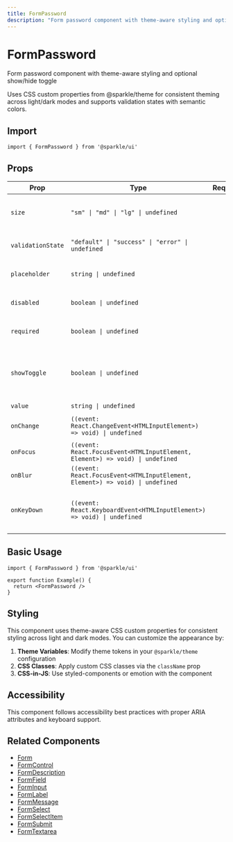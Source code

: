 ```yaml
---
title: FormPassword
description: "Form password component with theme-aware styling and optional show/hide toggle Uses CSS custom properties from @sparkle/theme for consistent theming across light/dark modes and supports validation states with semantic colors."
---
```


# FormPassword

Form password component with theme-aware styling and optional show/hide toggle

Uses CSS custom properties from @sparkle/theme for consistent theming across light/dark modes and supports validation states with semantic colors.

## Import

```tsx
import { FormPassword } from '@sparkle/ui'
```

## Props

| Prop | Type | Required | Default | Description |
| --- | --- | --- | --- | --- |
| `size` | `"sm" \| "md" \| "lg" \| undefined` |  | `` | Size variant for the password input |
| `validationState` | `"default" \| "success" \| "error" \| undefined` |  | `` | Validation state for styling |
| `placeholder` | `string \| undefined` |  | `` | Password placeholder text |
| `disabled` | `boolean \| undefined` |  | `` | Whether the field is disabled |
| `required` | `boolean \| undefined` |  | `` | Whether the field is required |
| `showToggle` | `boolean \| undefined` |  | `` | Whether to show the toggle button to reveal/hide password |
| `value` | `string \| undefined` |  | `` | Input value |
| `onChange` | `((event: React.ChangeEvent<HTMLInputElement>) => void) \| undefined` |  | `` | Input change handler |
| `onFocus` | `((event: React.FocusEvent<HTMLInputElement, Element>) => void) \| undefined` |  | `` | Input focus handler |
| `onBlur` | `((event: React.FocusEvent<HTMLInputElement, Element>) => void) \| undefined` |  | `` | Input blur handler |
| `onKeyDown` | `((event: React.KeyboardEvent<HTMLInputElement>) => void) \| undefined` |  | `` | Input key down handler for keyboard navigation |

## Basic Usage

```tsx
import { FormPassword } from '@sparkle/ui'

export function Example() {
  return <FormPassword />
}
```

## Styling

This component uses theme-aware CSS custom properties for consistent styling across light and dark modes. You can customize the appearance by:

1. **Theme Variables**: Modify theme tokens in your `@sparkle/theme` configuration
2. **CSS Classes**: Apply custom CSS classes via the `className` prop
3. **CSS-in-JS**: Use styled-components or emotion with the component

## Accessibility

This component follows accessibility best practices with proper ARIA attributes and keyboard support.

## Related Components

- [Form](./form)
- [FormControl](./form-control)
- [FormDescription](./form-description)
- [FormField](./form-field)
- [FormInput](./form-input)
- [FormLabel](./form-label)
- [FormMessage](./form-message)
- [FormSelect](./form-select)
- [FormSelectItem](./form-select-item)
- [FormSubmit](./form-submit)
- [FormTextarea](./form-textarea)
